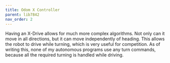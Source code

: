 ```yaml
---
title: Odom X Controller
parent: lib7842
nav_order: 2
---
```


Having an X-Drive allows for much more complex algorithms. Not only can it move in all directions, but it can move independently of heading. This allows the robot to drive while turning, which is very useful for competition. As of writing this, none of my autonomous programs use any turn commands, because all the required turning is handled while driving.

